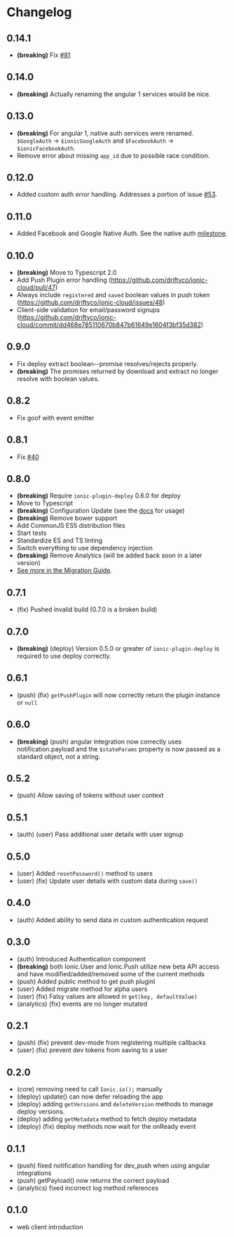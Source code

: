 # Changelog

## 0.14.1

* **(breaking)** Fix [#81](https://github.com/driftyco/ionic-cloud/issues/81)

## 0.14.0

* **(breaking)** Actually renaming the angular 1 services would be nice.

## 0.13.0

* **(breaking)** For angular 1, native auth services were renamed.
  `$GoogleAuth` -> `$ionicGoogleAuth` and `$FacebookAuth` ->
  `$ionicFacebookAuth`.
* Remove error about missing `app_id` due to possible race condition.

## 0.12.0

* Added custom auth error handling. Addresses a portion of issue
  [#53](https://github.com/driftyco/ionic-cloud/issues/53).

## 0.11.0

* Added Facebook and Google Native Auth. See the native auth
  [milestone](https://github.com/driftyco/ionic-cloud/milestone/2?closed=1).

## 0.10.0

* **(breaking)** Move to Typescript 2.0
* Add Push Plugin error handling
  (https://github.com/driftyco/ionic-cloud/pull/47)
* Always include `registered` and `saved` boolean values in push token
  (https://github.com/driftyco/ionic-cloud/issues/48)
* Client-side validation for email/password signups
  (https://github.com/driftyco/ionic-cloud/commit/dd468e785110670b847b61649e1604f3bf35d382)

## 0.9.0

* Fix deploy extract boolean--promise resolves/rejects properly.
* **(breaking)** The promises returned by download and extract no longer
  resolve with boolean values.

## 0.8.2

* Fix goof with event emitter

## 0.8.1

* Fix [#40](https://github.com/driftyco/ionic-cloud/issues/40)

## 0.8.0

* **(breaking)** Require `ionic-plugin-deploy` 0.6.0 for deploy
* Move to Typescript
* **(breaking)** Configuration Update (see the [docs](http://docs.ionic.io) for usage)
* **(breaking)** Remove bower support
* Add CommonJS ES5 distribution files
* Start tests
* Standardize ES and TS linting
* Switch everything to use dependency injection
* **(breaking)** Remove Analytics (will be added back soon in a later version)
* [See more in the Migration Guide](https://github.com/driftyco/ionic-cloud/wiki/Migration-Guide).

## 0.7.1

* (fix) Pushed invalid build (0.7.0 is a broken build)

## 0.7.0

* **(breaking)** (deploy) Version 0.5.0 or greater of `ionic-plugin-deploy` is required
  to use deploy correctly.

## 0.6.1

* (push) (fix) `getPushPlugin` will now correctly return the plugin instance or `null`

## 0.6.0

* **(breaking)** (push) angular integration now correctly uses notification.payload and
  the `$stateParams` property is now passed as a standard object, not a string.

## 0.5.2

* (push) Allow saving of tokens without user context

## 0.5.1

* (auth) (user) Pass additional user details with user signup

## 0.5.0

* (user) Added `resetPassword()` method to users
* (user) (fix) Update user details with custom data during `save()`

## 0.4.0

* (auth) Added ability to send data in custom authentication request

## 0.3.0

* (auth) Introduced Authentication component
* **(breaking)** both Ionic.User and Ionic.Push utilize new beta API
  access and have modified/added/removed some of the current methods
* (push) Added public method to get push pluginI
* (user) Added migrate method for alpha users
* (user) (fix) Falsy values are allowed in `get(key, defaultValue)`
* (analytics) (fix) events are no longer mutated


## 0.2.1

* (push) (fix) prevent dev-mode from registering multiple callbacks
* (user) (fix) prevent dev tokens from saving to a user


## 0.2.0

* (core) removing need to call `Ionic.io();` manually
* (deploy) update() can now defer reloading the app
* (deploy) adding `getVersions` and `deleteVersion` methods to manage deploy versions.
* (deploy) adding `getMetadata` method to fetch deploy metadata
* (deploy) (fix) deploy methods now wait for the onReady event


## 0.1.1

* (push) fixed notification handling for dev_push when using angular integrations
* (push) getPayload() now returns the correct payload
* (analytics) fixed incorrect log method references


## 0.1.0

* web client introduction

